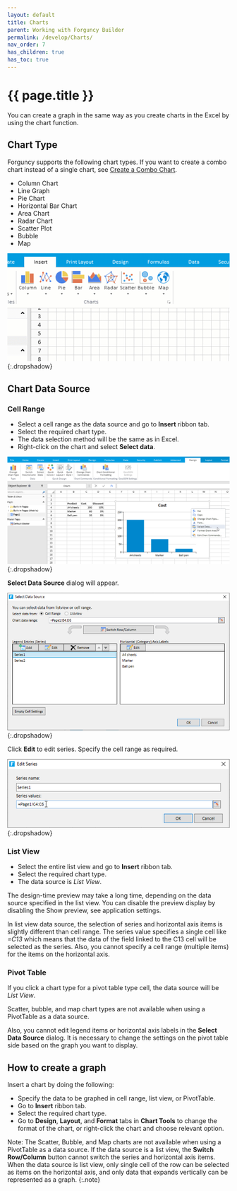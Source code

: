 ```yaml
---
layout: default
title: Charts
parent: Working with Forguncy Builder
permalink: /develop/Charts/
nav_order: 7
has_children: true
has_toc: true
---
```


# {{ page.title }}

You can create a graph in the same way as you create charts in the Excel by using the chart function. 

## Chart Type
Forguncy supports the following chart types. If you want to create a combo chart instead of a single chart, see [Create a Combo Chart](http://localhost:4000/working-with-forguncy-builder/Charts/create-a-combo-chart/).

- Column Chart
- Line Graph
- Pie Chart
- Horizontal Bar Chart
- Area Chart
- Radar Chart
- Scatter Plot
- Bubble
- Map

![chart-types](/assets/images/product-images/chart-types.gif)
{:.dropshadow}

## Chart Data Source

### Cell Range

- Select a cell range as the data source and go to **Insert** ribbon tab. 
- Select the required chart type. 
- The data selection method will be the same as in Excel.
- Right-click on the chart and select **Select data**.

![insert-chart](/assets/images/product-images/insert-chart.png)
{:.dropshadow}

**Select Data Source** dialog will appear.

![select-data-source](/assets/images/product-images/select-data-source.png)
{:.dropshadow}

Click **Edit** to edit series.  Specify the cell range  as required.   

![chart-edit-series](/assets/images/product-images/chart-edit-series.png)
{:.dropshadow}

### List View

- Select the entire list view and go to **Insert** ribbon tab. 
- Select the required chart type.
- The data source is *List View*.

The design-time preview may take a long time, depending on the data source specified in the list view. You can disable the preview display by disabling the Show preview, see application settings.

In list view data source, the selection of series and horizontal axis items is slightly different than cell range. The series value specifies a single cell like *=C13* which means that the data of the field linked to the C13 cell will be selected as the series. Also, you cannot specify a cell range (multiple items) for the items on the horizontal axis.

### Pivot Table

If you click a chart type for a pivot table type cell, the data source will be *List View*. 

Scatter, bubble, and map chart types are not available when using a PivotTable as a data source.

Also, you cannot edit legend items or horizontal axis labels in the **Select Data Source** dialog. It is necessary to change the settings on the pivot table side based on the graph you want to display.

## How to create a graph

Insert a chart by doing the following:

- Specify the data to be graphed in cell range, list view, or PivotTable. 
- Go to **Insert** ribbon tab.
- Select the required chart type. 
- Go to **Design**, **Layout**, and **Format** tabs in **Chart Tools** to change the format of the chart, or right-click the chart and choose relevant option.

Note: The Scatter, Bubble, and Map charts are not available when using a PivotTable as a data source. If the data source is a list view, the **Switch Row/Column** button cannot switch the series and horizontal axis items. When the data source is list view, only single cell of the row can be selected as items on the horizontal axis, and only data that expands vertically can be represented as a graph.
{:.note}


